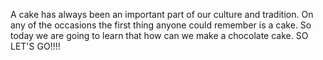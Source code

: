 A cake has always been an important part of our culture and tradition. On any of the occasions the first thing anyone could remember is a cake. So today we are going to learn that how can we make a chocolate cake.                                                                                                                                                                                                             SO LET'S GO!!!!